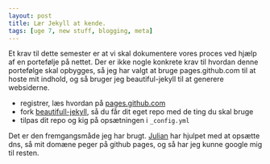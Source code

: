 ```yaml
---
layout: post
title: Lær Jekyll at kende.
tags: [uge 7, new stuff, blogging, meta]
---
```

Et krav til dette semester er at vi skal dokumentere vores proces ved hjælp af en portefølje på nettet. 
Der er ikke nogle konkrete krav til hvordan denne portefølge skal opbygges, så jeg har valgt at bruge pages.github.com til at hoste mit indhold, og så bruger jeg beautiful-jekyll til at generere websiderne.  


- registrer, læs hvordan på [pages.github.com](https://pages.github.com)
- fork [beautifull-jekyll](https://github.com/daattali/beautiful-jekyll), så du får dit eget repo med de ting du skal bruge
- tilpas dit repo og kig på opsætningen i `_config.yml`

Det er den fremgangsmåde jeg har brugt. [Julian](https://codeiwrote.net) har hjulpet med at opsætte dns, så mit domæne peger på github pages, og så har jeg kunne google mig til resten.
